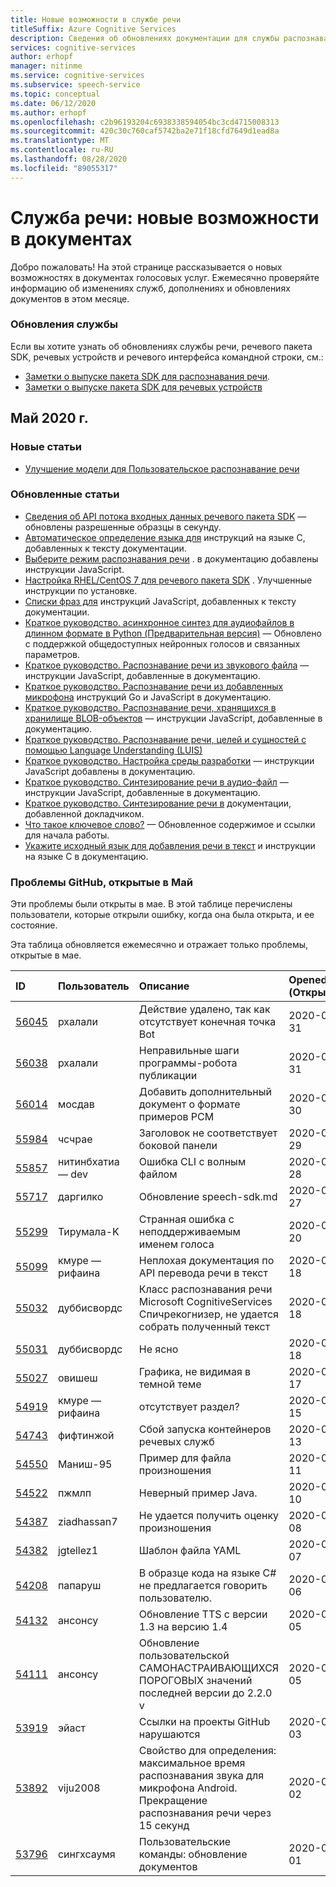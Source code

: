 ```yaml
---
title: Новые возможности в службе речи
titleSuffix: Azure Cognitive Services
description: Сведения об обновлениях документации для службы распознавания речи Azure.
services: cognitive-services
author: erhopf
manager: nitinme
ms.service: cognitive-services
ms.subservice: speech-service
ms.topic: conceptual
ms.date: 06/12/2020
ms.author: erhopf
ms.openlocfilehash: c2b96193204c6938338594054bc3cd4715008313
ms.sourcegitcommit: 420c30c760caf5742ba2e71f18cfd7649d1ead8a
ms.translationtype: MT
ms.contentlocale: ru-RU
ms.lasthandoff: 08/28/2020
ms.locfileid: "89055317"
---
```

# <a name="speech-service-whats-new-in-docs"></a>Служба речи: новые возможности в документах

Добро пожаловать! На этой странице рассказывается о новых возможностях в документах голосовых услуг. Ежемесячно проверяйте информацию об изменениях служб, дополнениях и обновлениях документов в этом месяце.

### <a name="service-updates"></a>Обновления службы

Если вы хотите узнать об обновлениях службы речи, речевого пакета SDK, речевых устройств и речевого интерфейса командной строки, см.:
* [Заметки о выпуске пакета SDK для распознавания речи](releasenotes.md).
* [Заметки о выпуске пакета SDK для речевых устройств](devices-sdk-release-notes.md)

## <a name="may-2020"></a>Май 2020 г.

### <a name="new-articles"></a>Новые статьи

* [Улучшение модели для Пользовательское распознавание речи](how-to-custom-speech-improve-accuracy.md)

### <a name="updated-articles"></a>Обновленные статьи

* [Сведения об API потока входных данных речевого пакета SDK](how-to-use-audio-input-streams.md) — обновлены разрешенные образцы в секунду.
* [Автоматическое определение языка для](how-to-automatic-language-detection.md) инструкций на языке C, добавленных к тексту документации.
* [Выберите режим распознавания речи](how-to-choose-recognition-mode.md) . в документацию добавлены инструкции JavaScript.
* [Настройка RHEL/CentOS 7 для речевого пакета SDK](how-to-configure-rhel-centos-7.md) . Улучшенные инструкции по установке.
* [Списки фраз для](how-to-phrase-lists.md) инструкций JavaScript, добавленных к тексту документации.
* [Краткое руководство. асинхронное синтез для аудиофайлов в длинном формате в Python (Предварительная версия)](quickstarts/text-to-speech/async-synthesis-long-form-audio.md) — Обновлено с поддержкой общедоступных нейронных голосов и связанных параметров.
* [Краткое руководство. Распознавание речи из звукового файла](quickstarts/speech-to-text-from-file.md) — инструкции JavaScript, добавленные в документацию.
* [Краткое руководство. Распознавание речи из добавленных микрофона](quickstarts/speech-to-text-from-microphone.md ) инструкций Go и JavaScript в документацию.
* [Краткое руководство. Распознавание речи, хранящихся в хранилище BLOB-объектов](quickstarts/from-blob.md) — инструкции JavaScript, добавленные в документацию.
* [Краткое руководство. Распознавание речи, целей и сущностей с помощью Language Understanding (LUIS)](quickstarts/intent-recognition.md)
* [Краткое руководство. Настройка среды разработки](quickstarts/setup-platform.md) — инструкции JavaScript добавлены в документацию.
* [Краткое руководство. Синтезирование речи в аудио-файл](quickstarts/text-to-speech-audio-file.md) — инструкции JavaScript, добавленные в документацию.
* [Краткое руководство. Синтезирование речи в](quickstarts/text-to-speech.md) документации, добавленной докладчиком.
* [Что такое ключевое слово?](custom-keyword-overview.md) — Обновленное содержимое и ссылки для начала работы.
* [Укажите исходный язык для добавления речи в текст](how-to-specify-source-language.md) и инструкции на языке C в документацию.

### <a name="github-issues-opened-in-may"></a>Проблемы GitHub, открытые в Май

Эти проблемы были открыты в мае. В этой таблице перечислены пользователи, которые открыли ошибку, когда она была открыта, и ее состояние.  

Эта таблица обновляется ежемесячно и отражает только проблемы, открытые в мае.  

|ID|Пользователь|Описание|Opened (Открыто)|Состояние|Тип|
| :--- | :--- | :--- | :--- | :--- | :--- |
|[56045](https://github.com/MicrosoftDocs/azure-docs/issues/56045)|рхалали|Действие удалено, так как отсутствует конечная точка Bot|2020-05-31|Закрытое|Проблема|
|[56038](https://github.com/MicrosoftDocs/azure-docs/issues/56038)|рхалали|Неправильные шаги программы-робота публикации|2020-05-31|Открыть|Проблема|
|[56014](https://github.com/MicrosoftDocs/azure-docs/issues/56014)|мосдав|Добавить дополнительный документ о формате примеров PCM|2020-05-30|Открыть|Проблема|
|[55984](https://github.com/MicrosoftDocs/azure-docs/issues/55984)|чсчрае|Заголовок не соответствует боковой панели|2020-05-29|Закрытое|Проблема|
|[55857](https://github.com/MicrosoftDocs/azure-docs/issues/55857)|нитинбхатиа — dev|Ошибка CLI с волным файлом|2020-05-28|Закрытое|Проблема|
|[55717](https://github.com/MicrosoftDocs/azure-docs/pull/55717)|даргилко|Обновление speech-sdk.md|2020-05-27|Открыть|Запрос на вытягивание|
|[55299](https://github.com/MicrosoftDocs/azure-docs/issues/55299)|Тирумала-K|Странная ошибка с неподдерживаемым именем голоса|2020-05-20|Закрытое|Проблема|
|[55099](https://github.com/MicrosoftDocs/azure-docs/issues/55099)|кмуре — рифаина|Неплохая документация по API перевода речи в текст|2020-05-18|Открыть|Проблема|
|[55032](https://github.com/MicrosoftDocs/azure-docs/issues/55032)|дуббисвордс|Класс распознавания речи Microsoft CognitiveServices Спичрекогнизер, не удается собрать полученный текст|2020-05-18|Закрытое|Проблема|
|[55031](https://github.com/MicrosoftDocs/azure-docs/issues/55031)|дуббисвордс|Не ясно|2020-05-18|Закрытое|Проблема|
|[55027](https://github.com/MicrosoftDocs/azure-docs/issues/55027)|овишеш|Графика, не видимая в темной теме|2020-05-17|Закрытое|Проблема|
|[54919](https://github.com/MicrosoftDocs/azure-docs/issues/54919)|кмуре — рифаина|отсутствует раздел?|2020-05-15|Открыть|Проблема|
|[54743](https://github.com/MicrosoftDocs/azure-docs/issues/54743)|фифтинжой|Сбой запуска контейнеров речевых служб|2020-05-13|Открыть|Проблема|
|[54550](https://github.com/MicrosoftDocs/azure-docs/issues/54550)|Маниш-95|Пример для файла произношения|2020-05-11|Открыть|Проблема|
|[54522](https://github.com/MicrosoftDocs/azure-docs/issues/54522)|пжмлп|Неверный пример Java.|2020-05-10|Открыть|Проблема|
|[54387](https://github.com/MicrosoftDocs/azure-docs/issues/54387)|ziadhassan7|Не удается получить оценку произношения|2020-05-08|Закрытое|Проблема|
|[54382](https://github.com/MicrosoftDocs/azure-docs/issues/54382)|jgtellez1|Шаблон файла YAML|2020-05-07|Закрытое|Проблема|
|[54208](https://github.com/MicrosoftDocs/azure-docs/issues/54208)|папаруш|В образце кода на языке C# не предлагается говорить пользователю.|2020-05-06|Закрытое|Проблема|
|[54132](https://github.com/MicrosoftDocs/azure-docs/pull/54132)|ансонсу|Обновление TTS с версии 1.3 на версию 1.4|2020-05-05|Закрытое|Запрос на вытягивание|
|[54111](https://github.com/MicrosoftDocs/azure-docs/pull/54111)|ансонсу|Обновление пользовательской САМОНАСТРАИВАЮЩИХСЯ ПОРОГОВЫХ значений последней версии до 2.2.0 v|2020-05-05|Закрытое|Запрос на вытягивание|
|[53919](https://github.com/MicrosoftDocs/azure-docs/issues/53919)|эйаст|Ссылки на проекты GitHub нарушаются|2020-05-03|Открыть|Проблема|
|[53892](https://github.com/MicrosoftDocs/azure-docs/issues/53892)|viju2008|Свойство для определения: максимальное время распознавания звука для микрофона Android. Прекращение распознавания речи через 15 секунд|2020-05-02|Закрытое|Проблема|
|[53796](https://github.com/MicrosoftDocs/azure-docs/pull/53796)|сингхсаумя|Пользовательские команды: обновление документов|2020-05-01|Закрытое|Запрос на вытягивание|
